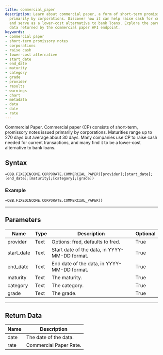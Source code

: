 ```yaml
---
title: commercial_paper
description: Learn about commercial paper, a form of short-term promissory notes issued
  primarily by corporations. Discover how it can help raise cash for current transactions
  and serve as a lower-cost alternative to bank loans. Explore the parameters and
  data returned by the commercial paper API endpoint.
keywords: 
- commercial paper
- short-term promissory notes
- corporations
- raise cash
- lower-cost alternative
- start_date
- end_date
- maturity
- category
- grade
- provider
- results
- warnings
- chart
- metadata
- data
- date
- rate
---
```


<!-- markdownlint-disable MD041 -->

Commercial Paper.  Commercial paper (CP) consists of short-term, promissory notes issued primarily by corporations. Maturities range up to 270 days but average about 30 days. Many companies use CP to raise cash needed for current transactions, and many find it to be a lower-cost alternative to bank loans.

## Syntax

```excel wordwrap
=OBB.FIXEDINCOME.CORPORATE.COMMERCIAL_PAPER([provider];[start_date];[end_date];[maturity];[category];[grade])
```

### Example

```excel wordwrap
=OBB.FIXEDINCOME.CORPORATE.COMMERCIAL_PAPER()
```

---

## Parameters

| Name | Type | Description | Optional |
| ---- | ---- | ----------- | -------- |
| provider | Text | Options: fred, defaults to fred. | True |
| start_date | Text | Start date of the data, in YYYY-MM-DD format. | True |
| end_date | Text | End date of the data, in YYYY-MM-DD format. | True |
| maturity | Text | The maturity. | True |
| category | Text | The category. | True |
| grade | Text | The grade. | True |

---

## Return Data

| Name | Description |
| ---- | ----------- |
| date | The date of the data.  |
| rate | Commercial Paper Rate.  |
